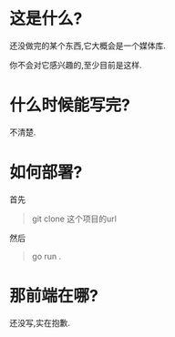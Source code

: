 # 这是什么?

还没做完的某个东西,它大概会是一个媒体库.

你不会对它感兴趣的,至少目前是这样.

# 什么时候能写完?

不清楚.

# 如何部署?

首先

> git clone 这个项目的url

然后

> go run .

# 那前端在哪?

还没写,实在抱歉.
